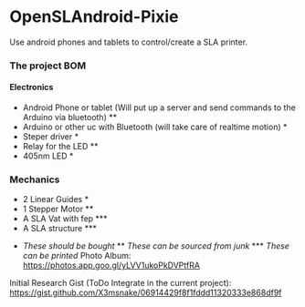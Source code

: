 # OpenSLAndroid-Pixie
Use android phones and tablets to control/create a SLA printer.

### The project BOM

#### Electronics

- Android Phone or tablet (Will put up a server and send commands to the Arduino via bluetooth) **
- Arduino or other uc with Bluetooth (will take care of realtime motion) *
- Steper driver *
- Relay for the LED **
- 405nm LED *

### Mechanics

- 2 Linear Guides *
- 1 Stepper Motor **
- A SLA Vat with fep ***
- A SLA structure ***


* *These should be bought*
** *These can be sourced from junk*
*** *These can be printed*
Photo Album: https://photos.app.goo.gl/yLVV1ukoPkDVPtfRA

Initial Research Gist (ToDo Integrate in the current project): https://gist.github.com/X3msnake/06914429f8f1fddd11320333e868df9f
